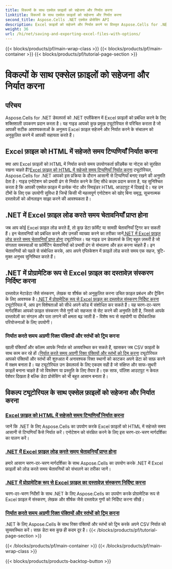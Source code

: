 ```yaml
---
title: विकल्पों के साथ एक्सेल फ़ाइलों को सहेजना और निर्यात करना
linktitle: विकल्पों के साथ एक्सेल फ़ाइलों को सहेजना और निर्यात करना
second_title: Aspose.Cells .NET एक्सेल प्रोसेसिंग API
description: Excel फ़ाइलों को सहेजने और निर्यात करने पर विस्तृत Aspose.Cells for .NET ट्यूटोरियल देखें। टिप्पणियाँ, दस्तावेज़ गुण, चेतावनियाँ और डेटा ट्रिमिंग को संभालने का तरीका जानें।
weight: 36
url: /hi/net/saving-and-exporting-excel-files-with-options/
---
```


{{< blocks/products/pf/main-wrap-class >}}
{{< blocks/products/pf/main-container >}}
{{< blocks/products/pf/tutorial-page-section >}}

# विकल्पों के साथ एक्सेल फ़ाइलों को सहेजना और निर्यात करना

## परिचय

Aspose.Cells for .NET डेवलपर्स को .NET एप्लीकेशन में Excel फ़ाइलों को प्रबंधित करने के लिए शक्तिशाली उपकरण प्रदान करता है। यह गाइड आपको कुछ प्रमुख ट्यूटोरियल से परिचित कराता है जो आपकी सटीक आवश्यकताओं के अनुरूप Excel फ़ाइल सहेजने और निर्यात करने के संचालन को अनुकूलित करने में आपकी सहायता करते हैं।

## Excel फ़ाइल को HTML में सहेजते समय टिप्पणियाँ निर्यात करना

 क्या आप Excel फ़ाइलों को HTML में निर्यात करते समय उपयोगकर्ता फ़ीडबैक या नोट्स को सुरक्षित रखना चाहते हैं?[Excel फ़ाइल को HTML में सहेजते समय टिप्पणियाँ निर्यात करना](./exporting-comments/) ट्यूटोरियल, Aspose.Cells for .NET आपको इस प्रक्रिया के दौरान आसानी से टिप्पणियाँ बनाए रखने की अनुमति देता है। गाइड एनोटेशन को प्रभावी ढंग से निर्यात करने के लिए सीधे कदम प्रदान करता है, यह सुनिश्चित करता है कि आपकी एक्सेल फ़ाइल में प्रत्येक नोट और रिमाइंडर HTML आउटपुट में दिखाई दे। यह उन टीमों के लिए एक उपयोगी सुविधा है जिन्हें किसी भी महत्वपूर्ण एनोटेशन को खोए बिना समृद्ध, सूचनात्मक दस्तावेज़ों को ऑनलाइन साझा करने की आवश्यकता है। 

## .NET में Excel फ़ाइल लोड करते समय चेतावनियाँ प्राप्त होना

 जब आप कोई Excel फ़ाइल लोड करते हैं, तो कुछ डेटा फ़ॉर्मेट या सामग्री चेतावनियाँ ट्रिगर कर सकती हैं। इन चेतावनियों को प्रबंधित करने और उनकी व्याख्या करने का तरीका जानें[.NET में Excel फ़ाइल लोड करते समय चेतावनियाँ प्राप्त होना](./getting-warnings-while-loading-excel-file/) ट्यूटोरियल। यह गाइड उन डेवलपर्स के लिए बहुत ज़रूरी है जो संगतता समस्याओं या फ़ॉर्मेटिंग चेतावनियों को प्रभावी ढंग से संभालना और हल करना चाहते हैं। इन चेतावनियों को पहले से संबोधित करके, आप अपने एप्लिकेशन में फ़ाइलें लोड करते समय एक सहज, त्रुटि-मुक्त अनुभव सुनिश्चित करते हैं।

## .NET में प्रोग्रामेटिक रूप से Excel फ़ाइल का दस्तावेज़ संस्करण निर्दिष्ट करना

 दस्तावेज़ मेटाडेटा जैसे संस्करण, लेखक या शीर्षक को अनुकूलित करना उचित फ़ाइल प्रबंधन और ट्रैकिंग के लिए आवश्यक है।[.NET में प्रोग्रामेटिक रूप से Excel फ़ाइल का दस्तावेज़ संस्करण निर्दिष्ट करना](./specifying-document-version-of-excel-file/) ट्यूटोरियल में, आप इन विशेषताओं को सीधे अपने कोड में संशोधित कर सकते हैं। यह चरण-दर-चरण मार्गदर्शिका आपको फ़ाइल संस्करण जैसे गुणों को सहजता से सेट करने की अनुमति देती है, जिससे आपके दस्तावेज़ों का संगठन और पता लगाने की क्षमता बढ़ जाती है - विशेष रूप से सहयोगी या दीर्घकालिक परियोजनाओं के लिए उपयोगी।

### निर्यात करते समय अग्रणी रिक्त पंक्तियों और स्तंभों को ट्रिम करना

खाली पंक्तियाँ और कॉलम आपके निर्यात को अव्यवस्थित कर सकते हैं, खासकर जब CSV फ़ाइलों के साथ काम कर रहे हों।[निर्यात करते समय अग्रणी रिक्त पंक्तियों और स्तंभों को ट्रिम करना](./trimming-leading-blank-rows-and-columns/) ट्यूटोरियल आपको पंक्तियों और स्तंभों की शुरुआत में अनावश्यक रिक्त स्थानों को काटकर अपने डेटा को साफ़ करने में सक्षम बनाता है। यह ट्यूटोरियल उन डेवलपर्स के लिए एकदम सही है जो संक्षिप्त और साफ-सुथरी फ़ाइलें बनाना चाहते हैं जो विश्लेषण या प्रस्तुति के लिए तैयार हैं। एक साफ, पॉलिश आउटपुट न केवल पेशेवर दिखता है बल्कि डेटा प्रोसेसिंग को भी बहुत आसान बनाता है।

## विकल्प ट्यूटोरियल के साथ एक्सेल फ़ाइलों को सहेजना और निर्यात करना
### [Excel फ़ाइल को HTML में सहेजते समय टिप्पणियाँ निर्यात करना](./exporting-comments/)
जानें कि .NET के लिए Aspose.Cells का उपयोग करके Excel फ़ाइलों को HTML में सहेजते समय आसानी से टिप्पणियाँ कैसे निर्यात करें। एनोटेशन को संरक्षित करने के लिए इस चरण-दर-चरण मार्गदर्शिका का पालन करें।
### [.NET में Excel फ़ाइल लोड करते समय चेतावनियाँ प्राप्त होना](./getting-warnings-while-loading-excel-file/)
हमारे आसान चरण-दर-चरण मार्गदर्शिका के साथ Aspose.Cells का उपयोग करके .NET में Excel फ़ाइलों को लोड करते समय चेतावनियों को संभालने का तरीका जानें।
### [.NET में प्रोग्रामेटिक रूप से Excel फ़ाइल का दस्तावेज़ संस्करण निर्दिष्ट करना](./specifying-document-version-of-excel-file/)
चरण-दर-चरण निर्देशों के साथ .NET के लिए Aspose.Cells का उपयोग करके प्रोग्रामेटिक रूप से Excel फ़ाइल में संस्करण, लेखक और शीर्षक जैसे दस्तावेज़ गुणों को निर्दिष्ट करना सीखें।
### [निर्यात करते समय अग्रणी रिक्त पंक्तियों और स्तंभों को ट्रिम करना](./trimming-leading-blank-rows-and-columns/)
.NET के लिए Aspose.Cells के साथ रिक्त पंक्तियों और स्तंभों को ट्रिम करके अपने CSV निर्यात को सुव्यवस्थित करें। साफ़ डेटा बस कुछ ही कदम दूर है।
{{< /blocks/products/pf/tutorial-page-section >}}

{{< /blocks/products/pf/main-container >}}
{{< /blocks/products/pf/main-wrap-class >}}

{{< blocks/products/products-backtop-button >}}
